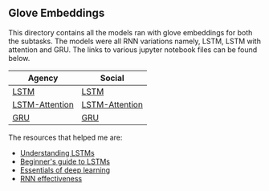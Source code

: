 ## Glove Embeddings

This directory contains all the models ran with glove embeddings for both the subtasks. The models were all RNN variations namely, LSTM, LSTM with attention and GRU. The links to various jupyter notebook files can be found below. 

| **Agency** | **Social** |
|------------|---------------------|
| [LSTM](https://nbviewer.jupyter.org/github/abishekarun/CLAFF/blob/master/Glove/Notebooks/Agency/LSTM_Agency.ipynb)| [LSTM](https://nbviewer.jupyter.org/github/abishekarun/CLAFF/blob/master/Glove/Notebooks/Social/LSTM_Social.ipynb) |
| [LSTM-Attention](https://nbviewer.jupyter.org/github/abishekarun/CLAFF/blob/master/Glove/Notebooks/Agency/LSTM_Attention_Agency.ipynb) |[LSTM-Attention](https://nbviewer.jupyter.org/github/abishekarun/CLAFF/blob/master/Glove/Notebooks/Social/LSTM_Attention_Social.ipynb) |
| [GRU](https://nbviewer.jupyter.org/github/abishekarun/CLAFF/blob/master/Glove/Notebooks/Agency/GRU_Agency.ipynb) |[GRU](https://nbviewer.jupyter.org/github/abishekarun/CLAFF/blob/master/Glove/Notebooks/Social/GRU_Social.ipynb) |

The resources that helped me are:

+ [Understanding LSTMs](https://colah.github.io/posts/2015-08-Understanding-LSTMs/)
+ [Beginner's guide to LSTMs](https://skymind.ai/wiki/lstm)
+ [Essentials of deep learning](https://www.analyticsvidhya.com/blog/2017/12/fundamentals-of-deep-learning-introduction-to-lstm/)
+ [RNN effectiveness](http://karpathy.github.io/2015/05/21/rnn-effectiveness/)
